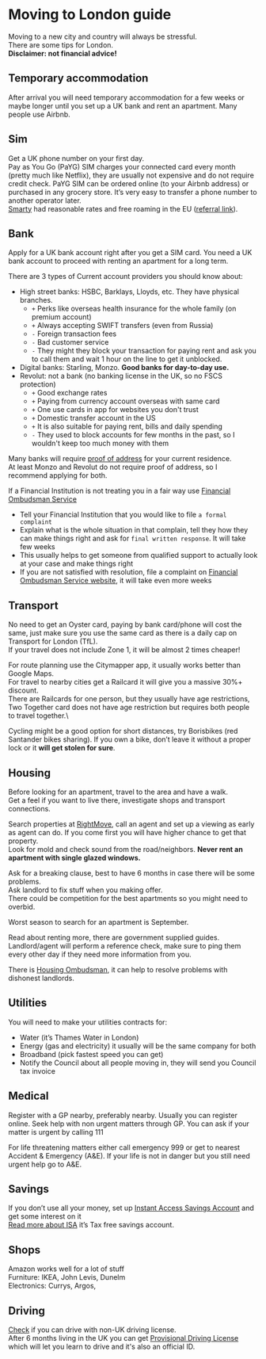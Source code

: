 # Moving to London guide

Moving to a new city and country will always be stressful.\
There are some tips for London.\
**Disclaimer: not financial advice!**

## Temporary accommodation
After arrival you will need temporary accommodation for a few weeks or maybe longer until you set up a UK bank and rent an apartment. Many people use Airbnb.

## Sim
Get a UK phone number on your first day.\
Pay as You Go (PaYG) SIM charges your connected card every month (pretty much like Netflix), they are usually not expensive and do not require credit check. PaYG SIM can be ordered online (to your Airbnb address) or purchased in any grocery store. It’s very easy to transfer a phone number to another operator later. \
[Smarty](https://smarty.co.uk/) had reasonable rates and free roaming in the EU ([referral link](https://i.smarty.co.uk/RtDRJO)). 

## Bank
Apply for a UK bank account right after you get a SIM card. 
You need a UK bank account to proceed with renting an apartment for a long term. 

There are 3 types of Current account providers you should know about: 
- High street banks: HSBC, Barklays, Lloyds, etc. They have physical branches.
  - `+` Perks like overseas health insurance for the whole family (on premium account)
  - `+` Always accepting SWIFT transfers (even from Russia) 
  - `-` Foreign transaction fees
  - `-` Bad customer service
  - `-` They might they block your transaction for paying rent and ask you to call them and wait 1 hour on the line to get it unblocked.
- Digital banks: Starling, Monzo. **Good banks for day-to-day use.**
- Revolut: not a bank (no banking license in the UK, so no FSCS protection)
  - `+` Good exchange rates
  - `+` Paying from currency account overseas with same card
  - `+` One use cards in app for websites you don't trust
  - `+` Domestic transfer account in the US
  - `+` It is also suitable for paying rent, bills and daily spending
  - `-` They used to block accounts for few months in the past, so I wouldn't keep too much money with them

Many banks will require [proof of address](https://statrys.com/blog/what-is-a-proof-of-address) for your current residence.\
At least Monzo and Revolut do not require proof of address, so I recommend applying for both.

If a Financial Institution is not treating you in a fair way use [Financial Ombudsman Service](https://www.financial-ombudsman.org.uk/)
- Tell your Financial Institution that you would like to file `a formal complaint`
- Explain what is the whole situation in that complain, tell they how they can make things right and ask for `final written response`. It will take few weeks
- This usually helps to get someone from qualified support to actually look at your case and make things right
- If you are not satisfied with resolution, file a complaint on [Financial Ombudsman Service website](https://www.financial-ombudsman.org.uk/), it will take even more weeks

## Transport
No need to get an Oyster card, paying by bank card/phone will cost the same, just make sure you use the same card as there is a daily cap on Transport for London (TfL).\
If your travel does not include Zone 1, it will be almost 2 times cheaper!

For route planning use the Citymapper app, it usually works better than Google Maps.\
For travel to nearby cities get a Railcard it will give you a massive 30%+ discount.\
There are Railcards for one person, but they usually have age restrictions, Two Together card does not have age restriction but requires both people to travel together.\

Cycling might be a good option for short distances, try Borisbikes (red Santander bikes sharing).
If you own a bike, don’t leave it without a proper lock or it **will get stolen for sure**.

## Housing
Before looking for an apartment, travel to the area and have a walk.\
Get a feel if you want to live there, investigate shops and transport connections.

Search properties at [RightMove](rightmove.co.uk), call an agent and set up a viewing as early as agent can do. If you come first you will have higher chance to get that property.\
Look for mold and check sound from the road/neighbors. **Never rent an apartment with single glazed windows.**

Ask for a breaking clause, best to have 6 months in case there will be some problems.\
Ask landlord to fix stuff when you making offer.\
There could be competition for the best apartments so you might need to overbid.

Worst season to search for an apartment is September.

Read about renting more, there are government supplied guides.\
Landlord/agent will perform a reference check, make sure to ping them every other day if they need more information from you.

There is [Housing Ombudsman](https://www.housing-ombudsman.org.uk/), it can help to resolve problems with dishonest landlords.

## Utilities
You will need to make your utilities contracts for: 
- Water (it’s Thames Water in London)
- Energy (gas and electricity) it usually will be the same company for both
- Broadband (pick fastest speed you can get)
- Notify the Council about all people moving in, they will send you Council tax invoice

## Medical
Register with a GP nearby, preferably nearby. Usually you can register online. Seek help with non urgent matters through GP. You can ask if your matter is urgent by calling 111

For life threatening matters either call emergency 999 or get to nearest Accident & Emergency (A&E).
If your life is not in danger but you still need urgent help go to A&E.

## Savings
If you don’t use all your money, set up [Instant Access Savings Account](https://www.moneysavingexpert.com/savings/savings-accounts-best-interest/) and get some interest on it\
[Read more about ISA](https://www.gov.uk/individual-savings-accounts) it’s Tax free savings account.

## Shops
Amazon works well for a lot of stuff\
Furniture: IKEA, John Levis, Dunelm\
Electronics: Currys, Argos,

## Driving
[Check](https://www.gov.uk/driving-nongb-licence) if you can drive with non-UK driving license.\
After 6 months living in the UK you can get [Provisional Driving License](https://www.gov.uk/apply-first-provisional-driving-licence) which will let you learn to drive and it's also an official ID.
